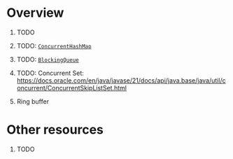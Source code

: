 # Overview
1. TODO


1. TODO: [`ConcurrentHashMap`](https://docs.oracle.com/en/java/javase/21/docs/api/java.base/java/util/concurrent/ConcurrentHashMap.html)
1. TODO: [`BlockingQueue`](https://docs.oracle.com/en/java/javase/21/docs/api/java.base/java/util/concurrent/BlockingQueue.html)
1. TODO: Concurrent Set: https://docs.oracle.com/en/java/javase/21/docs/api/java.base/java/util/concurrent/ConcurrentSkipListSet.html
1. Ring buffer


# Other resources
1. TODO
